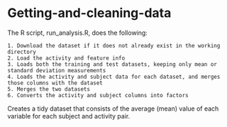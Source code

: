 # Getting-and-cleaning-data
The R script, run_analysis.R, does the following:

	1. Download the dataset if it does not already exist in the working directory
	2. Load the activity and feature info
	3. Loads both the training and test datasets, keeping only mean or standard deviation measurements
	4. Loads the activity and subject data for each dataset, and merges those columns with the dataset
	5. Merges the two datasets
	6. Converts the activity and subject columns into factors
Creates a tidy dataset that consists of the average (mean) value of each variable for each subject and activity pair.

